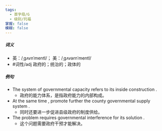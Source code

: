 ```yaml
---
tags:
  - 首字母/G
  - 级别/托福
掌握: false
模糊: false
---
```

##### 词义
- 英：/ˌɡʌvnˈmentl/； 美：/ˌɡʌvərnˈmentl/
- #词性/adj  政府的；统治的；政体的
##### 例句
- The system of governmental capacity refers to its inside construction .
	- 政府的能力体系，是指政府能力的内部构成。
- At the same time , promote further the county governmental supply system .
	- 同时还要进一步促进县级政府的制度供给。
- The problem requires governmental interference for its solution .
	- 这个问题需要政府干预才能解决。
